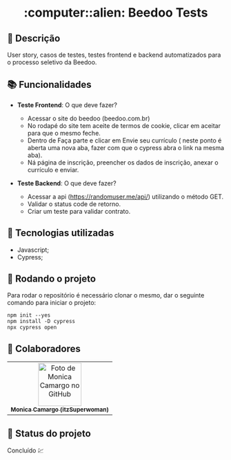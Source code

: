 <h1 align="center">:computer::alien: Beedoo Tests </h1>

## :memo: Descrição
User story, casos de testes, testes frontend e backend automatizados para o processo seletivo da Beedoo.

## :books: Funcionalidades
* <b>Teste Frontend</b>: O que deve fazer?

  -  Acessar o site do beedoo (beedoo.com.br)
  -  No rodapé do site tem aceite de termos de cookie, clicar em aceitar para que o mesmo feche.
  -  Dentro de Faça parte e clicar em Envie seu currículo ( neste ponto é aberta uma nova aba, fazer com que o cypress abra o link na mesma aba).
  -  Ná página de inscrição, preencher os dados de inscrição, anexar o currículo e enviar.

* <b>Teste Backend</b>: O que deve fazer?
 
  -  Acessar a api (https://randomuser.me/api/) utilizando o método GET.
  -  Validar o status code de retorno.
  -  Criar um teste para validar contrato.

## :wrench: Tecnologias utilizadas
* Javascript;
* Cypress;

## :rocket: Rodando o projeto
Para rodar o repositório é necessário clonar o mesmo, dar o seguinte comando para iniciar o projeto:
```
npm init --yes
npm install -D cypress
npx cypress open
```

## :handshake: Colaboradores
<table>
  <tr>
    <td align="center">
      <a href="https://github.com/itzSuperwoman">
        <img src="https://avatars.githubusercontent.com/u/65570791?v=4" width="100px;" alt="Foto de Monica Camargo no GitHub"/><br>
        <sub>
          <b>Monica Camargo (itzSuperwoman) </b>
        </sub>
      </a>
    </td>
  </tr>
</table>

## :dart: Status do projeto

Concluído :chart:
